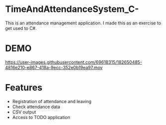 # TimeAndAttendanceSystem_C-
This is an attendance management application.
I made this as an exercise to get used to C#.

 
# DEMO
https://user-images.githubusercontent.com/69618315/182650485-4816e210-e867-418a-9ecc-352e0b19ea97.mov


# Features
- Registration of attendance and leaving
- Check attendance data
- CSV output
- Access to TODO application
 
 
